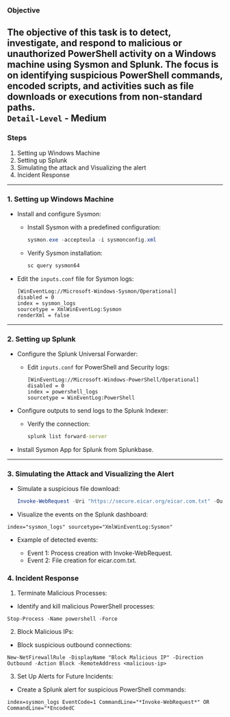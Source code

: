 ### **Objective**

The objective of this task is to detect, investigate, and respond to malicious or unauthorized PowerShell activity on a Windows machine using Sysmon and Splunk. The focus is on identifying suspicious PowerShell commands, encoded scripts, and activities such as file downloads or executions from non-standard paths.    
`Detail-Level` - Medium
---

### **Steps**
1. Setting up Windows Machine
2. Setting up Splunk 
3. Simulating the attack and Visualizing the alert
4. Incident Response

---

### **1. Setting up Windows Machine**

- Install and configure Sysmon:
  - Install Sysmon with a predefined configuration:
    ```powershell
    sysmon.exe -accepteula -i sysmonconfig.xml
    ```
  - Verify Sysmon installation:
    ```cmd
    sc query sysmon64
    ```

- Edit the `inputs.conf` file for Sysmon logs:
    ```plaintext
    [WinEventLog://Microsoft-Windows-Sysmon/Operational]
    disabled = 0
    index = sysmon_logs
    sourcetype = XmlWinEventLog:Sysmon
    renderXml = false
    ```

---

### **2. Setting up Splunk**

- Configure the Splunk Universal Forwarder:
  - Edit `inputs.conf` for PowerShell and Security logs:
    ```plaintext
    [WinEventLog://Microsoft-Windows-PowerShell/Operational]
    disabled = 0
    index = powershell_logs
    sourcetype = WinEventLog:PowerShell
    ```

- Configure outputs to send logs to the Splunk Indexer:
  - Verify the connection:
    ```cmd
    splunk list forward-server
    ```

- Install Sysmon App for Splunk from Splunkbase.

---

### **3. Simulating the Attack and Visualizing the Alert**

- Simulate a suspicious file download:
  ```powershell
  Invoke-WebRequest -Uri "https://secure.eicar.org/eicar.com.txt" -OutFile "$env:USERPROFILE\Downloads\eicar.com.txt"
  ```
-  Visualize the events on the Splunk dashboard:
  ```
  index="sysmon_logs" sourcetype="XmlWinEventLog:Sysmon"
  ```
- Example of detected events:
  
  - Event 1: Process creation with Invoke-WebRequest.
  - Event 2: File creation for eicar.com.txt.
 ### 4. Incident Response
  1. Terminate Malicious Processes:
  
  - Identify and kill malicious PowerShell processes:
   ```
  Stop-Process -Name powershell -Force
  ```
  2. Block Malicious IPs:
  
  - Block suspicious outbound connections:
  ```
  New-NetFirewallRule -DisplayName "Block Malicious IP" -Direction Outbound -Action Block -RemoteAddress <malicious-ip>
  ```
  3. Set Up Alerts for Future Incidents:
  
  - Create a Splunk alert for suspicious PowerShell commands:
  ```
  index=sysmon_logs EventCode=1 CommandLine="*Invoke-WebRequest*" OR CommandLine="*EncodedC
  ```
